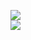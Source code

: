 [![](https://img.shields.io/badge/Made%20With-Github%20Spray-lightgrey.svg?style=for-the-badge&logo=github)](https://github.com/Annihil/github-spray#3596)  
[![](https://i.imgur.com/2DrTn0Z.gif)](https://github.com/Annihil/github-spray)